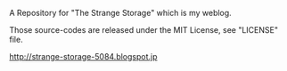 A Repository for "The Strange Storage" which is my weblog.

Those source-codes are released under the MIT License, see "LICENSE" file.

http://strange-storage-5084.blogspot.jp
